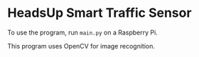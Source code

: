 # HeadsUp Smart Traffic Sensor
To use the program, run `main.py` on a Raspberry Pi.

This program uses OpenCV for image recognition.
